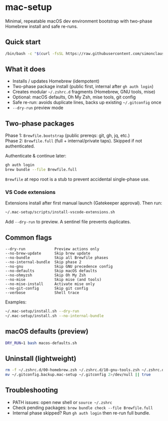 # mac-setup

Minimal, repeatable macOS dev environment bootstrap with two-phase Homebrew install and safe re-runs.

## Quick start

```bash
/bin/bash -c "$(curl -fsSL https://raw.githubusercontent.com/simonclausen/mac-setup/main/bootstrap.sh)"
```

## What it does

- Installs / updates Homebrew (idempotent)
- Two-phase package install (public first, internal after `gh auth login`)
- Creates modular `~/.zshrc.d` fragments (Homebrew, GNU tools, mise)
- Optional: macOS defaults, Oh My Zsh, mise tools, git config
- Safe re-run: avoids duplicate lines, backs up existing `~/.gitconfig` once
- `--dry-run` preview mode

## Two-phase packages

Phase 1: `Brewfile.bootstrap` (public prereqs: git, gh, jq, etc.)  
Phase 2: `Brewfile.full` (full + internal/private taps). Skipped if not authenticated.

Authenticate & continue later:

```bash
gh auth login
brew bundle --file Brewfile.full
```

`Brewfile` at repo root is a stub to prevent accidental single-phase use.

### VS Code extensions

Extensions install after first manual launch (Gatekeeper approval). Then run:

```bash
~/.mac-setup/scripts/install-vscode-extensions.sh
```

Add `--dry-run` to preview. A sentinel file prevents duplicates.

## Common flags

```text
--dry-run             Preview actions only
--no-brew-update      Skip brew update
--no-bundle           Skip all Brewfile phases
--no-internal-bundle  Skip phase 2
--no-gnu              Skip GNU precedence config
--no-defaults         Skip macOS defaults
--no-ohmyzsh          Skip Oh My Zsh
--no-mise             Skip mise (and tools)
--no-mise-install     Activate mise only
--no-git-config       Skip git config
--verbose             Shell trace
```

Examples:

```bash
~/.mac-setup/install.sh --dry-run
~/.mac-setup/install.sh --no-internal-bundle
```

## macOS defaults (preview)

```bash
DRY_RUN=1 bash macos-defaults.sh
```

## Uninstall (lightweight)

```bash
rm -f ~/.zshrc.d/00-homebrew.zsh ~/.zshrc.d/10-gnu-tools.zsh ~/.zshrc.d/20-mise.zsh
mv ~/.gitconfig.backup.mac-setup ~/.gitconfig 2>/dev/null || true
```

## Troubleshooting

- PATH issues: open new shell or `source ~/.zshrc`
- Check pending packages: `brew bundle check --file Brewfile.full`
- Internal phase skipped? Run `gh auth login` then re-run full bundle.
